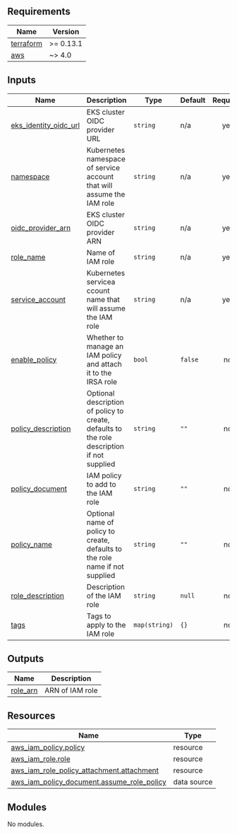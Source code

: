 <!-- BEGIN_TF_DOCS -->
## Requirements

| Name | Version |
|------|---------|
| <a name="requirement_terraform"></a> [terraform](#requirement\_terraform) | >= 0.13.1 |
| <a name="requirement_aws"></a> [aws](#requirement\_aws) | ~> 4.0 |

## Inputs

| Name | Description | Type | Default | Required |
|------|-------------|------|---------|:--------:|
| <a name="input_eks_identity_oidc_url"></a> [eks\_identity\_oidc\_url](#input\_eks\_identity\_oidc\_url) | EKS cluster OIDC provider URL | `string` | n/a | yes |
| <a name="input_namespace"></a> [namespace](#input\_namespace) | Kubernetes namespace of service account that will assume the IAM role | `string` | n/a | yes |
| <a name="input_oidc_provider_arn"></a> [oidc\_provider\_arn](#input\_oidc\_provider\_arn) | EKS cluster OIDC provider ARN | `string` | n/a | yes |
| <a name="input_role_name"></a> [role\_name](#input\_role\_name) | Name of IAM role | `string` | n/a | yes |
| <a name="input_service_account"></a> [service\_account](#input\_service\_account) | Kubernetes servicea ccount name that will assume the IAM role | `string` | n/a | yes |
| <a name="input_enable_policy"></a> [enable\_policy](#input\_enable\_policy) | Whether to manage an IAM policy and attach it to the IRSA role | `bool` | `false` | no |
| <a name="input_policy_description"></a> [policy\_description](#input\_policy\_description) | Optional description of policy to create, defaults to the role description if not supplied | `string` | `""` | no |
| <a name="input_policy_document"></a> [policy\_document](#input\_policy\_document) | IAM policy to add to the IAM role | `string` | `""` | no |
| <a name="input_policy_name"></a> [policy\_name](#input\_policy\_name) | Optional name of policy to create, defaults to the role name if not supplied | `string` | `""` | no |
| <a name="input_role_description"></a> [role\_description](#input\_role\_description) | Description of the IAM role | `string` | `null` | no |
| <a name="input_tags"></a> [tags](#input\_tags) | Tags to apply to the IAM role | `map(string)` | `{}` | no |

## Outputs

| Name | Description |
|------|-------------|
| <a name="output_role_arn"></a> [role\_arn](#output\_role\_arn) | ARN of IAM role |

## Resources

| Name | Type |
|------|------|
| [aws_iam_policy.policy](https://registry.terraform.io/providers/hashicorp/aws/latest/docs/resources/iam_policy) | resource |
| [aws_iam_role.role](https://registry.terraform.io/providers/hashicorp/aws/latest/docs/resources/iam_role) | resource |
| [aws_iam_role_policy_attachment.attachment](https://registry.terraform.io/providers/hashicorp/aws/latest/docs/resources/iam_role_policy_attachment) | resource |
| [aws_iam_policy_document.assume_role_policy](https://registry.terraform.io/providers/hashicorp/aws/latest/docs/data-sources/iam_policy_document) | data source |

## Modules

No modules.
<!-- END_TF_DOCS -->